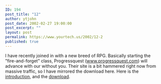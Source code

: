 ```yaml
---
ID: 194
post_title: "12"
author: ytjohn
post_date: 2002-02-27 19:00:00
post_excerpt: ""
layout: post
permalink: https://www.yourtech.us/2002/12-2
published: true
---
```

I have recently joined in with a new breed of RPG.  Basically starting the "fire-and-forget" class, Progressquest (<a href="http://www.progressquest.com/">www.progressquest.com</a>) will advance with our without you.  Their site is a bit hammered right now from massive traffic, so I have mirrored the download here.  Here is the <a href="/files/games/pq/pq.html">introduction</a>, and the <a href="/files/games/pq/pq.zip">download</a>.